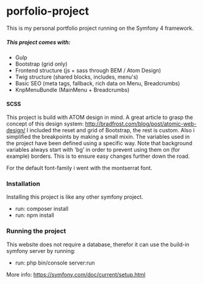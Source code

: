 # porfolio-project
This is my personal portfolio project running on the Symfony 4 framework.

##### This project comes with:
- Gulp
- Bootstrap (grid only)
- Frontend structure (js + sass through BEM / Atom Design)
- Twig structure (shared blocks, includes, menu's)
- Basic SEO (meta tags, fallback, rich data on Menu, Breadcrumbs)
- KnpMenuBundle (MainMenu + Breadcrumbs)


#### SCSS
This project is build with ATOM design in mind.
A great article to grasp the concept of this design system: http://bradfrost.com/blog/post/atomic-web-design/ 
I included the reset and grid of Bootstrap, the rest is custom. Also i simplified the breakpoints by making a small mixin.
The variables used in the project have been defined using a specific way. Note that background variables always start with 'bg' in order to prevent using them on (for example) borders. This is to ensure easy changes further down the road.

For the default font-family i went with the montserrat font.

### Installation
Installing this project is like any other symfony project.

- run: composer install
- run: npm install



### Running the project
This website does not require a database, therefor it can use the build-in symfony server by running:

- run: php bin/console server:run

More info: https://symfony.com/doc/current/setup.html 
